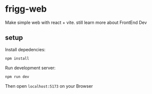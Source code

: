 # frigg-web

Make simple web with react + vite. still learn more about FrontEnd Dev

## setup

Install depedencies:

```sh
npm install
```

Run development server:

```sh
npm run dev
```

Then open `localhost:5173` on your Browser
